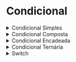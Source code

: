 # Condicional 

<details>
<summary>Condicional Simples</summary>
Ocorre quando uma validação de execução de fluxo for verdadeira.
Ex: Se algo for verdade, faça isso.

```java
public class CaixaEletronico {

    public static void main (String [] args){
        double saldo = 25.0;
        double valorSolicitado = 37.0;

        if(valorSolicitado < saldo) {
            saldo -= valorSolicitado;
            System.out.println("saque de: " + valorSolicitado + " efetuado ");
        }

        System.out.println("Saldo atual: " + saldo);
    }
}


```

Caso a condição seja falsa, o bloco de comando sera pulado e seguirá o fluxo
</details>

<details>
<summary>Condicional Composta</summary>

Nem sempre as condições serão apenas "faça isso, ou faça nada".
Teremos que avaliar multiplos cenários, devolver multiplas resposta
Nesse caso temos uma estrutura chamada `if/else`

```java
public class CondicaoComposta {
    public static void main(String [] args) {
        int nota = 8;

        if(nota > 6 ) 
        System.out.println("APROVADO!");

        else 
        System.out.println("REPROVADO!");
    }
}

```
</details>


<details>
<summary>Condicional Encadeada</summary>

Quando é necessário mais do que checar `if/else`.
Quanto tivermos vários `ifs`
```java
public class CondicaoEncadeada {

    public static void main(String[] args) {
        int nota = 6;

        if (nota > 6)
            System.out.println("APROVADO!");

        else if (nota > 5) {
            System.out.println("RECUPERAÇÃO");
        } else {
            System.out.println("REPROVADO!");
        }
    }

}
```

</details>

<details>
<summary>Condicional Ternária</summary>

É um forma mais resumida de fazer  `if/else`.
Também é aplicado de forma emcadeada
```java
public class CondicaoEncadeada {

    public static void main(String[] args) {
        int nota = 6;

        String resultado = nota > 6 ? "APROVADO" : nota > 4 ? "RECUPERAÇÃO" : "REPROVADO";

            System.out.println(resultado);
    }

}
```

</details>

<details>
<summary>Switch</summary>

- `Switch` tem a função de controle de fluxo, assim como o `if`.
- Avalia apenas o valor exato, e não entre valores como `if`.
- É muito mai organizada que o `if`.
- Precisa colocar o comando `break` após cada `case` para seguir o fluxo do programa.
- Usamos um `case default` para quando nenhuma das condições forem chamadas

```java
public class Switch {
    public static void main(String[] args) {
        char tamanho = 'M';
        switch (tamanho) {
            case 'P':
                System.out.println("PEQUENO");
                break;
            case 'M':
                System.out.println("MÉDIO");
                break;
            case 'G':
                System.out.println("GRANDE");
                break;
        
            default: 
                
                break;
        }

    }
}
``` 

Podemos usar a falta do break ao nosso favor.
Como o switch executará todos os casos abaixo de nao tiver o break, 
usaremos pra uma situção onde os casos abaixo devam ser implementados, visando assim, não ter repetição de código


</details>